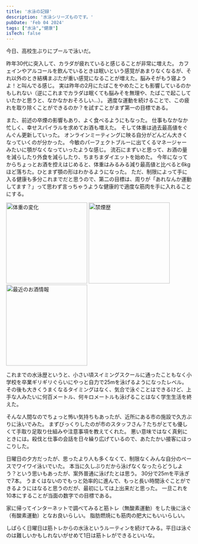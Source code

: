 ```yaml
---
title: '水泳の記録'
description: '水泳シリーズものです。'
pubDate: 'Feb 04 2024'
tags: ["水泳","健康"]
isTech: false
---
```


今日、高校生ぶりにプールで泳いだ。

昨年30代に突入して、カラダが疲れていると感じることが非常に増えた。
カフェインやアルコールを飲んでいるときは眠いという感覚があまりなくなるが、それ以外のとき結構まぶたが重い感覚になることが増えた。脳みそがもう寝ようよ！と叫んでる感じ。
実は昨年の2月にたばこをやめたことも影響しているのかもしれない（逆にこれまでカラダは眠くても脳みそを無理や、たばこで起こしていたかと思うと、なかなかおそろしい...）。
適度な運動を続けることで、この疲れを取り除くことができるのか？を試すことがまず第一の目標である。

また、前述の卒煙の影響もあり、よく食べるようにもなった。
仕事もなかなか忙しく、幸せスパイラルを求めてお酒も増えた。
そして体重は過去最高値をぐんぐん更新していった。
オンラインミーティングに映る自分がどんどん大きくなっていくのが分かった。
今敏のパーフェクトブルーに出てくるマネージャーみたいに顎がなくなっていったような感じ。
流石にまずいと思って、お酒の量を減らしたり外食を減らしたり、ちまちまダイエットを始めた。
今年になってからちょっとお酒を控えはじめると、体重はみるみる減り最高値と比べると6kgほど落ちた。ひとまず顎の形はわかるようになった。
ただ、制限によって手に入る健康も多分これまでだと思うので、第二の目標は、周りが「あれなんか運動してます？」って思わず言っちゃうような健康的で適度な筋肉を手に入れることにする。

<Image src="/2024-02-04-swimming/2024-02-04-swimming-01.jpeg" alt="体重の変化" width="220"/>
<Image src="/2024-02-04-swimming/2024-02-04-swimming-02.jpeg" alt="禁煙歴" width="220"/>
<Image src="/2024-02-04-swimming/2024-02-04-swimming-03.jpeg" alt="最近のお酒情報" width="220"/>

これまでの水泳歴というと、小さい頃スイミングスクールに通ったこともなく小学校を卒業ギリギリぐらいにやっと自力で25mを泳げるようになったレベル。
その後も大きくうまくなるタイミングはなく、気合で泳ぐことはできるけど、上手な人みたいに何百メートル、何キロメートルも泳げることはなく学生生活を終えた。

そんな人間なのでちょっと怖い気持ちもあったが、近所にある市の施設で久方ぶりに泳いでみた。
まずびっくりしたのが市のスタッフさん？たちがとても優しくて手取り足取り仕組みや注意事項を教えてくれた。
悪い意味ではなく真剣にときには。殺伐と仕事の会話を日々繰り広げているので、あたたかい接客にほっこりした。

日曜日の夕方だったが、思ったより人も多くなくて、制限なくみんな自分のペースでワイワイ泳いでいた。
本当に久しぶりだから泳げなくなったらどうしよう？という思いもあったが、案外普通に泳げたとは思う。
30分で25mを平泳ぎで7本。
うまくはないのでもっと効率的に進んで、もっと長い時間泳ぐことができるようにはなると思うのだが、最初にしては上出来だと思った。
一旦これを10本にすることが当面の数字での目標である。

家に帰ってインターネットで調べてみると筋トレ（無酸素運動）をした後に泳ぐ（有酸素運動）となお良いらしい。
脂肪燃焼にも筋肉の肥大にもいいらしい。

しばらく日曜日は筋トレからの水泳というルーティンを続けてみる。平日は泳ぐのは難しいかもしれないがせめて1日は筋トレができるといいな。


